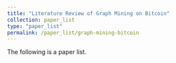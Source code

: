```yaml
---
title: "Literature Review of Graph Mining on Bitcoin"
collection: paper_list
type: "paper_list"
permalink: /paper_list/graph-mining-bitcoin
---
```


The following is a paper list.

